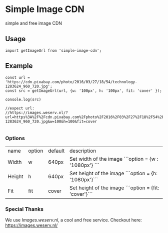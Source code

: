 # Simple Image CDN

simple and free image CDN



## Usage

```
import getImageUrl from 'simple-image-cdn';
```

## Example

```
const url = 'https://cdn.pixabay.com/photo/2016/03/27/18/54/technology-1283624_960_720.jpg';
const src = getImageUrl(url, {w: '100px', h: '100px', fit: 'cover' });

console.log(src)

//expect url:
//https://images.weserv.nl/?url=https%3A%2F%2Fcdn.pixabay.com%2Fphoto%2F2016%2F03%2F27%2F18%2F54%2Ftechnology-1283624_960_720.jpg&w=100&h=100&fit=cover


```

### Options


<table>
<tr>
    <td>name</td>
    <td>option</td>
    <td>default</td>
    <td>description</td>
</tr>

<tr>
    <td>Width</td>
    <td>w</td>
    <td>640px</td>
    <td>Set width of the image ```option = {w : '1080px'} ```</td>
</tr>

<tr>
    <td>Height</td>
    <td>h</td>
    <td>640px</td>
    <td>Set height of the image ```option = {h: '1080px'}```</td>
</tr>

<tr>
    <td>Fit</td>
    <td>fit</td>
    <td>cover</td>
    <td>Set height of the image ```option = {fit: 'cover'}```</td>
</tr>
</table>


### Special Thanks

We use *Images.weserv.nl*, a cool and free service.
Checkout here: https://images.weserv.nl/

